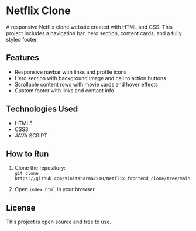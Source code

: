# Netflix Clone

A responsive Netflix clone website created with HTML and CSS. This project includes a navigation bar, hero section, content cards, and a fully styled footer.

## Features
- Responsive navbar with links and profile icons
- Hero section with background image and call to action buttons
- Scrollable content rows with movie cards and hover effects
- Custom footer with links and contact info

## Technologies Used
- HTML5
- CSS3 
- JAVA SCRIPT

## How to Run
1. Clone the repository:  
   `git clone https://github.com/Vinitsharma2910/Netflix_frontend_clone/tree/main`

2. Open `index.html` in your browser.

## License
This project is open source and free to use.
